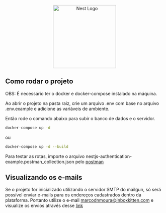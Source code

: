 <p align="center">
  <a href="http://nestjs.com/" target="blank"><img src="https://nestjs.com/img/logo-small.svg" width="200" alt="Nest Logo" /></a>
</p>

## Como rodar o projeto

OBS: É necessário ter o docker e docker-compose instalado na máquina.

Ao abrir o projeto na pasta raiz, crie um arquivo .env com base no arquivo .env.example e adicione as variáveis de ambiente.

Então rode o comando abaixo para subir o banco de dados e o servidor.

```bash
docker-compose up -d
```
ou
```bash
docker-compose up -d --build
```

Para testar as rotas, importe o arquivo nestjs-authentication-example.postman_collection.json pelo [postman](https://postman.com)

## Visualizando os e-mails

Se o projeto for inicializado utilizando o servidor SMTP do mailgun, só será possível enviar e-mails para os endereços cadastrados dentro da plataforma. 
Portanto utilize o e-mail marcodnmoura@inboxkitten.com e visualize os envios através desse [link](https://inboxkitten.com/inbox/marcodnmoura/list)
